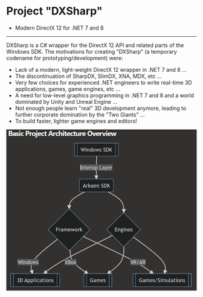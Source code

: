 
# Project "DXSharp" 
- Modern DirectX 12 for .NET 7 and 8

---

DXSharp is a C# wrapper for the DirectX 12 API and related parts of the Windows SDK.
The motivations for creating "DXSharp" (a temporary codename for prototyping/development) 
were:
- Lack of a modern, light-weight DirectX 12 wrapper in .NET 7 and 8 ...
- The discontinuation of SharpDX, SlimDX, XNA, MDX, etc ...
- Very few choices for experienced .NET engineers to write real-time 3D applications, games, game engines, etc ...
- A need for low-level graphics programming in .NET 7 and 8 and a world dominated by Unity and Unreal Engine ...
- Not enough people learn "real" 3D development anymore, leading to further corporate domination by the "Two Giants" ...
- To build faster, lighter game engines and editors!

![Basic Architecture 101](file/img/BasicArchitectureChart101.png)



